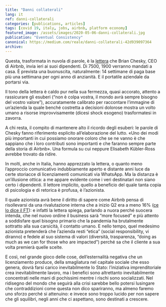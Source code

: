 ```yaml
---
title: "Danni collaterali"
lang: it
ref: danni-collaterali
categories: [publications, articles]
tags: [covid 19, italy, jobs, airbnb, platform economy]
featured_image: /assets/images/2020-05-06-danni-collaterali.jpg
publication: "Eventual Consistency"
canonical: https://medium.com/reale/danni-collaterali-42d939097364
archive:
---
```


Questa, trasformata in nuvola di parole, è la [lettera](https://news.airbnb.com/a-message-from-co-founder-and-ceo-brian-chesky/) che Brian Chesky, CEO di Airbnb, invia ieri ai suoi dipendenti. Di 7500, 1900 verranno mandati a casa. È prevista una buonuscita, naturalmente: 14 settimane di paga base più una settimana per ogni anno di anzianità. E il portatile aziendale da portarsi via.

Il tono della lettera è caldo pur nella sua fermezza, quasi accorato, attento a rassicurare gli esuberi (“non è colpa vostra, il mondo avrà sempre bisogno del vostro valore”), accuratamente calibrato per raccontare l’immagine di un’azienda la quale benché costretta a decisioni dolorose mostra un volto umano a risorse improvvisamente (dicesi shock esogeno) trasformatesi in zavorra.

A chi resta, il compito di mantenere alto il ricordo degli esuberi: le parole di Chesky fanno riferimento esplicito all’elaborazione del lutto. «Uno dei modi più importanti in cui possiamo onorare coloro che se ne vanno è che sappiano che i loro contributi sono importanti e che faranno sempre parte della storia di Airbnb». Una formula su cui neppure Elisabeth Kübler-Ross avrebbe trovato da ridire.

In molti, anche in Italia, hanno apprezzato la lettera, o quanto meno l’approccio comunicativo indubbiamente aperto e distante anni luce da certe storiacce di licenziamenti comunicati via WhatsApp. Ma la distanza è un’illusione ottica: a me appare evidente come i veri destinatari non siano certo i dipendenti. Il lettore implicito, quello a beneficio del quale tanta copia di psicologia e di retorica è profusa, è l’azionista.

Il quale azionista avrà bene il diritto di sapere come Airbnb pensa di risollevarsi da una rivalutazione interna che a inizio Q2 era a meno 16% ([ce lo dice il FT](https://www.ft.com/content/02a8ca9b-1ba9-4e0a-a3d5-084dd93469bb)): e infatti la lettera spiega, parlando a nuora perché suocera intenda, che nel nuovo ordine il business sarà “more focused” e più attento a soddisfare quel bisogno primario che la pandemia ha brutalmente sottratto alla sua carsicità, il contatto umano. E nello tempo, quel medesimo azionista pretenderà che l’azienda resti “etica” (social responsibility, vi diranno) e fedele al suo sistema di valori (diversità, trasparenza, “doing as much as we can for those who are impacted”) perché sa che il cliente a sua volta premierà quelle scelte.

E così, nel grande gioco delle cose, dell’esternalità negativa che un licenziamento produce, della smagliatura nel capitale sociale che esso genera, dovrà farsi carico inevitabilmente lo Stato: l’iniziativa imprenditoriale crea inevitabilmente lavoro, ma i benefici sono altrettanto inevitabilmente concentrati nelle mani di pochissimi mentre i rischi sono socializzati. Nel ridisegno del mondo che seguirà alla crisi sarebbe bello potersi lusingare che contraddizioni come questa non dico spariranno, ma almeno faremo uno sforzo perché si attenuino: e invece sono troppo lucido per non sapere che gli squilibri, negli anni che ci aspettano, sono destinati a crescere.
